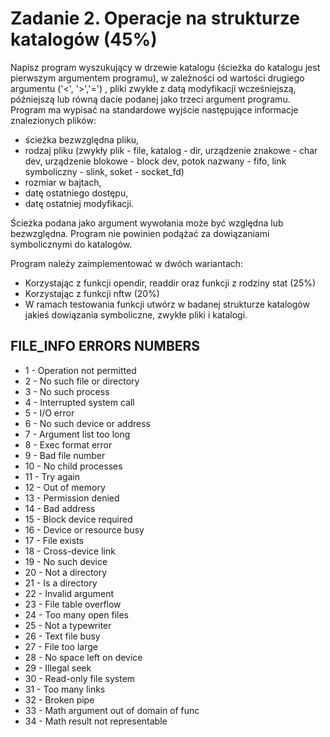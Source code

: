 # Zadanie 2. Operacje na strukturze katalogów (45%)
Napisz program wyszukujący w drzewie katalogu (ścieżka do katalogu jest pierwszym argumentem programu), 
w zależności od wartości drugiego argumentu ('<', '>','=') , pliki zwykłe z datą modyfikacji wcześniejszą, późniejszą lub 
równą dacie podanej jako trzeci argument programu. Program ma wypisać na standardowe wyjście następujące informacje znalezionych plików:

* ścieżka bezwzględna pliku,
* rodzaj pliku (zwykły plik - file, katalog - dir, urządzenie znakowe - char dev, urządzenie blokowe - block dev, potok nazwany - fifo, link symboliczny - slink, soket - socket_fd) 
* rozmiar w bajtach,
* datę ostatniego dostępu,
* datę ostatniej modyfikacji.

Ścieżka podana jako argument wywołania może być względna lub bezwzględna.  Program nie powinien podążać za dowiązaniami symbolicznymi do katalogów.

Program należy zaimplementować w dwóch wariantach:
* Korzystając z funkcji opendir, readdir oraz funkcji z rodziny stat (25%)
* Korzystając z funkcji nftw (20%)
* W ramach testowania funkcji utwórz w badanej strukturze katalogów jakieś dowiązania symboliczne, zwykłe pliki i katalogi.

## FILE_INFO ERRORS NUMBERS
* 1	 - Operation not permitted
* 2	 - No such file or directory
* 3	 - No such process
* 4	 - Interrupted system call
* 5	 - I/O error
* 6	 - No such device or address
* 7	 - Argument list too long
* 8	 - Exec format error
* 9	 - Bad file number
* 10 -  No child processes
* 11 -  Try again
* 12 -  Out of memory
* 13 -  Permission denied
* 14 -  Bad address
* 15 -  Block device required
* 16 -  Device or resource busy
* 17 -  File exists
* 18 -  Cross-device link
* 19 -  No such device
* 20 -  Not a directory
* 21 -  Is a directory
* 22 -  Invalid argument
* 23 -  File table overflow
* 24 -  Too many open files
* 25 -  Not a typewriter
* 26 -  Text file busy
* 27 -  File too large
* 28 -  No space left on device
* 29 -  Illegal seek
* 30 -  Read-only file system
* 31 -  Too many links
* 32 -  Broken pipe
* 33 -  Math argument out of domain of func
* 34 -  Math result not representable